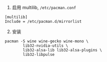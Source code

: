 1. 启用 multilib, `/etc/pacman.conf`
```
[multilib]
Include = /etc/pacman.d/mirrorlist
```

2. 安装
```
pacman -S wine wine-gecko wine-mono \
        lib32-nvidia-utils \
        lib32-alsa-lib lib32-alsa-plugins \
        lib32-libpulse

```
